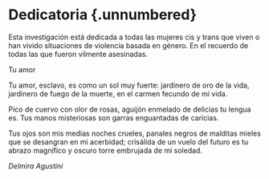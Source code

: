 # Dedicatoria {.unnumbered}


Esta investigación está dedicada a todas las mujeres cis y trans que viven o han vivido
situaciones de violencia basada en género. En el recuerdo de todas las que fueron vilmente
asesinadas.


Tu amor

Tu amor, esclavo, es como un sol muy fuerte:
jardinero de oro de la vida,
jardinero de fuego de la muerte,
en el carmen fecundo de mi vida.

Pico de cuervo con olor de rosas,
aguijón enmelado de delicias
tu lengua es. Tus manos misteriosas
son garras enguantadas de caricias.

Tus ojos son mis medias noches crueles,
panales negros de malditas mieles
que se desangran en mi acerbidad;
crisálida de un vuelo del futuro
es tu abrazo magnífico y oscuro
torre embrujada de mi soledad.

*Delmira Agustini*
